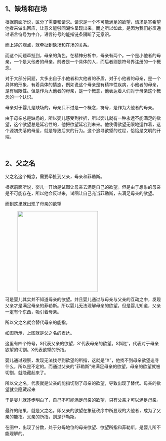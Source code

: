 <h2>1、缺场和在场</h2><p data-pid="SCvC9bdQ">根据前面所说，区分了需要和请求。请求是一个不可能满足的欲望，请求是寄希望他者来做出回应，让意义能够回溯性呈现出来。而之所以如此，是因为我们必须通过语言符号为中介，语言符号的能指链条隔断了无意识。</p><p data-pid="zZB9HsGS">而上述的观点，就牵扯到缺场和在场的关系。</p><p data-pid="V_piVAfR">而这个问题牵扯到，母亲的角色。在精神分析中，母亲有两个。一个是小他者的母亲，一个是大他者的母亲。前者是一个具体的人，而后者则是符号界注册的一个概念。</p><p data-pid="vEG7WXTe">对于大部分问题，大多出自于小他者和大他者的矛盾，对于小他者的母亲，是一个具体的形象，有着具体的情态，例如说这个母亲是有精神性疾病，小他者的母亲，是有局限性。但是作为大他者的母亲，是一个概念，他表达着人们对于母亲这个概念的一个认识。</p><p data-pid="DO9tR1XS">母亲对于婴儿是缺场的，母亲只不过是一个概念，符号，是作为大他者的母亲。</p><p data-pid="_2yNTQjo">由于母亲总是缺场的，所以婴儿感受到挫折，所以婴儿就有一种永远不能满足的欲望，这个欲望总是延宕性的，他把欲望延宕到未来。他使得欲望无限地运作着，这个源初失落的母爱，就是导致后来的行为。这个追寻欲望的过程，恰恰是文明的开端。</p><p class="ztext-empty-paragraph"><br/></p><h2>2、父之名</h2><p data-pid="AhC50R6G">父之名这个概念，需要牵扯到父亲，母亲和菲勒斯。</p><p data-pid="EGecIsZ1">根据前面所说，婴儿一开始是试图让母亲去满足自己的欲望。但是由于想象的母亲是不可能存在，所以他会反过来，试图让自己充当菲勒斯，去满足母亲的欲望。</p><p data-pid="phI_mcri">而到这里就出现了母亲的欲望</p><figure data-size="normal"><img src="https://pic3.zhimg.com/v2-2fccc55320429cd21f42579f1fb7cde2_b.jpg" data-caption="" data-size="normal" data-rawwidth="260" data-rawheight="88" class="content_image" width="260" data-original-token="v2-2fccc55320429cd21f42579f1fb7cde2"/></figure><p data-pid="8PzMFg8Q">可是婴儿其实并不知道母亲的欲望。并且婴儿通过与母亲与父亲的互动之中，发现父亲才是满足母亲的菲勒斯。所以婴儿无法理解母亲的欲望。但是婴儿知道，父亲一定有个东西，吸引着母亲。</p><p data-pid="rljjqmJq">所以父之名就会替代母亲的能指。</p><p data-pid="n0u8jnar">如图所示，上图就是父之名的表达。</p><p data-pid="4VhXNf_u">这里有四个符号，S代表父亲的欲望，S&#39;代表母亲的欲望。S斜杠&#39;，代表对于母亲欲望的切割。X代表欲望的所指。</p><p data-pid="OWQ7LpuT">婴儿通过观察，发现无法找寻到欲望的所指，这就是“X”，他找不到母亲欲望追寻什么，所以是不定的。而通过父亲的“菲勒斯”来满足母亲的欲望，母亲的欲望就被切割，就隐藏起来了。</p><p data-pid="E7tV8N4k">所以父之名，代表就是父亲的能指切割了母亲的欲望，导致出现了替代。母亲的欲望就会隐藏起来</p><p data-pid="SCZGIyUU">于是婴儿就逐步明白了，自己不可能满足母亲的欲望，只有父亲才可以满足母亲。</p><p data-pid="lbl0fOcv">最终的结果，就是父之名，即父亲的欲望在象征秩序中所显现的大他者，成为了父亲的能指。父亲的所指，则是菲勒斯。</p><p data-pid="0OlJe88T">在图中，出现了分数，处于分母地位的母亲欲望、欲望所指和菲勒斯，是婴儿所不能理解的。</p><p></p>